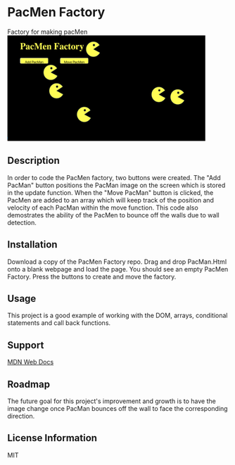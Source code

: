 # PacMen Factory 
Factory for making pacMen <br>
<img src="readme.png" width="450" height="240" />

## Description
In order to code the PacMen factory, two buttons were created. The "Add PacMan" button positions the PacMan image on the screen which is stored in the update function. When the "Move PacMan" button is clicked, the PacMen are added to an array which will keep track of the position and velocity of each PacMan within the move function. This code also demostrates the ability of the PacMen to bounce off the walls due to wall detection.  
## Installation 
Download a copy of the PacMen Factory repo. Drag and drop PacMan.Html onto a blank webpage and load the page. You should see an empty PacMen Factory. Press the buttons to create and move the factory.

## Usage
This project is a good example of working with the DOM, arrays, conditional statements and call back functions. 

## Support
[MDN Web Docs](https://developer.mozilla.org/en-US/docs/Web/JavaScript)

## Roadmap
The future goal for this project's improvement and growth is to have the image change once PacMan bounces off the wall to face the corresponding direction.
## License Information
MIT 
